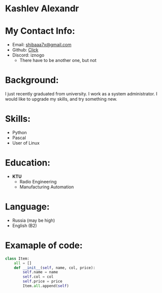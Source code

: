 
# Kashlev Alexandr

# My Contact Info:
* Email: [shibaaa7x@gmail.com](shibaaa7x@gmail.com)
* Github: [Click](https://github.com/Sentryyyy)
* Discord: iznogo
  * There have to be another one, but not
    
# Background:
I just recently graduated from university.  I work as a system administrator. I would like to upgrade my skills, and try something new.

# Skills:
* Python
* Pascal
* User of Linux

# Education:
* **KTU**
  * Radio Engineering
  * Manufacturing Automation

# Language:
* Russia (may be high)
* English (B2)

# Examaple of code:
```python
class Item:
    all = []
    def __init__(self, name, col, price):
        self.name = name
        self.col = col
        self.price = price
        Item.all.append(self)
```

